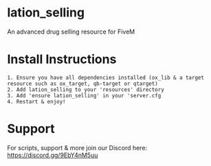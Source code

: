 # lation_selling
 An advanced drug selling resource for FiveM

# Install Instructions
    1. Ensure you have all dependencies installed (ox_lib & a target resource such as ox_target, qb-target or qtarget)
    2. Add lation_selling to your 'resources' directory
    3. Add 'ensure lation_selling' in your 'server.cfg
    4. Restart & enjoy!

# Support
For scripts, support & more join our Discord here: https://discord.gg/9EbY4nM5uu